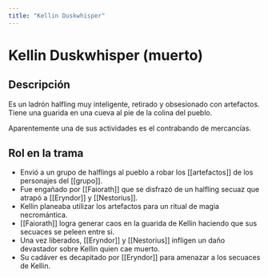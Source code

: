 ```yaml
---
title: "Kellin Duskwhisper"
---
```


# Kellin Duskwhisper (muerto)

## Descripción

Es un ladrón halfling muy inteligente, retirado y obsesionado con artefactos. Tiene una guarida en una cueva al pie de la colina del pueblo.

Aparentemente una de sus actividades es el contrabando de mercancías.

## Rol en la trama
- Envió a un grupo de halflings al pueblo a robar los [[artefactos]] de los personajes del [[grupo]].
- Fue engañado por [[Faiorath]] que se disfrazó de un halfling secuaz que atrapó a [[Eryndor]] y [[Nestorius]].
- Kellin planeaba utilizar los artefactos para un ritual de magia necromántica.
- [[Faiorath]] logra generar caos en la guarida de Kellin haciendo que sus secuaces se peleen entre si.
- Una vez liberados, [[Eryndor]] y [[Nestorius]] infligen un daño devastador sobre Kellin quien cae muerto.
- Su cadáver es decapitado por [[Eryndor]] para amenazar a los secuaces de Kellin.
